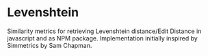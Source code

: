 # Levenshtein

Similarity metrics for retrieving Levenshtein distance/Edit Distance in javascript and as NPM package. Implementation initially inspired by Simmetrics by Sam Chapman.
